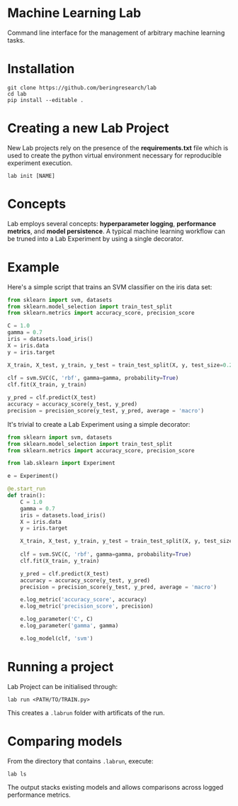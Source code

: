 # Machine Learning Lab
Command line interface for the management of arbitrary machine learning tasks.

# Installation
```
git clone https://github.com/beringresearch/lab
cd lab
pip install --editable .
```

# Creating a new Lab Project
New Lab projects rely on the presence of the __requirements.txt__ file which is used to create the python virtual environment necessary for reproducible experiment execution.
```
lab init [NAME]
```

# Concepts
Lab employs several concepts: __hyperparameter logging__, __performance metrics__, and __model persistence__.
A typical machine learning workflow can be truned into a Lab Experiment by using a single decorator.

# Example

Here's a simple script that trains an SVM classifier on the iris data set:

```python
from sklearn import svm, datasets
from sklearn.model_selection import train_test_split
from sklearn.metrics import accuracy_score, precision_score

C = 1.0
gamma = 0.7
iris = datasets.load_iris()
X = iris.data
y = iris.target

X_train, X_test, y_train, y_test = train_test_split(X, y, test_size=0.24, random_state=42)
        
clf = svm.SVC(C, 'rbf', gamma=gamma, probability=True)
clf.fit(X_train, y_train)

y_pred = clf.predict(X_test)
accuracy = accuracy_score(y_test, y_pred)
precision = precision_score(y_test, y_pred, average = 'macro')
```

It's trivial to create a Lab Experiment using a simple decorator:

```python
from sklearn import svm, datasets
from sklearn.model_selection import train_test_split
from sklearn.metrics import accuracy_score, precision_score

from lab.sklearn import Experiment

e = Experiment()

@e.start_run
def train():
    C = 1.0
    gamma = 0.7
    iris = datasets.load_iris()
    X = iris.data
    y = iris.target

    X_train, X_test, y_train, y_test = train_test_split(X, y, test_size=0.24, random_state=42)
        
    clf = svm.SVC(C, 'rbf', gamma=gamma, probability=True)
    clf.fit(X_train, y_train)

    y_pred = clf.predict(X_test)
    accuracy = accuracy_score(y_test, y_pred)
    precision = precision_score(y_test, y_pred, average = 'macro')

    e.log_metric('accuracy_score', accuracy)
    e.log_metric('precision_score', precision)

    e.log_parameter('C', C)
    e.log_parameter('gamma', gamma)

    e.log_model(clf, 'svm')
```

# Running a project
Lab Project can be initialised through:

```
lab run <PATH/TO/TRAIN.py>
```

This creates a `.labrun` folder with artificats of the run.

# Comparing models
From the directory that contains `.labrun`, execute:

```
lab ls
```

The output stacks existing models and allows comparisons across logged performance metrics.